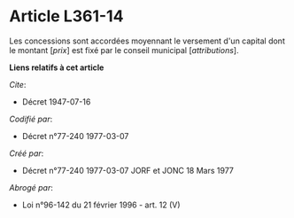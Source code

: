 # Article L361-14

Les concessions sont accordées moyennant le versement d'un capital dont le montant [*prix*] est fixé par le conseil municipal
[*attributions*].

**Liens relatifs à cet article**

_Cite_:

  - Décret  1947-07-16

_Codifié par_:

  - Décret n°77-240 1977-03-07

_Créé par_:

  - Décret n°77-240 1977-03-07 JORF et JONC 18 Mars 1977

_Abrogé par_:

  - Loi n°96-142 du 21 février 1996 - art. 12 (V)
